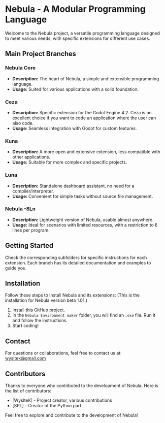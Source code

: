 # Nebula - A Modular Programming Language

Welcome to the Nebula project, a versatile programming language designed to meet various needs, with specific extensions for different use cases.

## Main Project Branches

### Nebula Core
- **Description:** The heart of Nebula, a simple and extensible programming language.
- **Usage:** Suited for various applications with a solid foundation.

### Ceza
- **Description:** Specific extension for the Godot Engine 4.2. Ceza is an excellent choice if you want to code an application where the user can also code.
- **Usage:** Seamless integration with Godot for custom features.

### Kuna
- **Description:** A more open and extensive extension, less compatible with other applications.
- **Usage:** Suitable for more complex and specific projects.

### Luna
- **Description:** Standalone dashboard assistant, no need for a compiler/interpreter.
- **Usage:** Convenient for simple tasks without source file management.

### Nebula -8Ln
- **Description:** Lightweight version of Nebula, usable almost anywhere.
- **Usage:** Ideal for scenarios with limited resources, with a restriction to 8 lines per program.

## Getting Started
Check the corresponding subfolders for specific instructions for each extension. Each branch has its detailed documentation and examples to guide you.

## Installation
Follow these steps to install Nebula and its extensions:
(This is the installation for Nebula version beta 1.01.)
1. Install this GitHub project.
2. In the `Nebula Environment maker` folder, you will find an `.exe` file. Run it and follow the instructions.
3. Start coding!

## Contact
For questions or collaborations, feel free to contact us at:
wysltek@gmail.com

## Contributors
Thanks to everyone who contributed to the development of Nebula. Here is the list of contributors:

- [WyslteK] - Project creator, various contributions
- [SPL] - Creator of the Python part

Feel free to explore and contribute to the development of Nebula!
